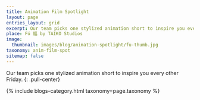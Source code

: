 ```yaml
---
title: Animation Film Spotlight
layout: page
entries_layout: grid
excerpt: Our team picks one stylized animation short to inspire you every other Friday
place: Fú 福 by TAIKO Studios
image:
  thumbnail: images/blog/animation-spotlight/fu-thumb.jpg
taxonomy: anim-film-spot
sitemap: false
---
```


Our team picks one stylized animation short to inspire you every other Friday.
{: .pull-center}

<div class="entries-{{ page.entries_layout | default: 'list' }}">
    {% include blogs-category.html taxonomy=page.taxonomy %}
</div>
